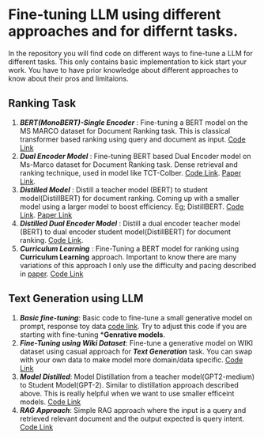 # Fine-tuning LLM using different approaches and for differnt tasks.

In the repository you will find code on different ways to fine-tune a LLM for different tasks. This only contains basic implementation to kick start your work. You have to have prior knowledge about different approaches to know about their pros and limitaions.

## Ranking Task
1. ***BERT(MonoBERT)-Single Encoder*** :  Fine-tuning a BERT model on the MS MARCO dataset for Document Ranking task. This is classical transformer based ranking using query and document as input. [Code Link](./models/bert_ranking.py)
2. ***Dual Encoder Model*** : Fine-tuning BERT based Dual Encoder model on Ms-Marco dataset for Document Ranking task. Dense retrieval and ranking technique, used in model like TCT-Colber. [Code Link](dual_encoder_ranking.py). [Paper Link](https://arxiv.org/pdf/2010.11386).
3. ***Distilled Model*** : Distill a teacher model (BERT) to student model(DistillBERT) for document ranking. Coming up with a smaller model using a larger model to boost efficiency. Eg; DistillBERT. [Code Link](./models/distill_ranker.py). [Paper Link](https://arxiv.org/pdf/1910.01108)
4. ***Distilled Dual Encoder Model*** : Distill a dual encoder teacher model (BERT) to dual encoder student model(DistillBERT) for document ranking. [Code Link](./models/distil_dual_ranker.py).
5. ***Curriculum Learning*** : Fine-Tuning a BERT model for ranking using **Curriculum Learning** approach. Important to know there are many variations of this approach I only use the difficulty and pacing described in [paper](https://arxiv.org/pdf/1912.08555). [Code Link](./models/ranking_curriculum_learning.py)

## Text Generation using LLM
1. ***Basic fine-tuning***: Basic code to fine-tune a small generative model on prompt, response toy data [code link](./models/genai_train_prompt_response.py). Try to adjust this code if you are starting with fine-tuning ***Genrative models**.
2. ***Fine-Tuning using Wiki Dataset***: Fine-tune a generative model on WIKI dataset using casual approach for ***Text Generation*** task. You can swap with your own data to make model more domain/data specific. [Code Link](./models/genai_train_wiki.py)
3. ***Model Distilled***: Model Distillation from a teacher model(GPT2-medium) to Student Model(GPT-2). Similar to distillation approach described above. This is really helpful when we want to use smaller efficeint models. [Code Link](./models/genai_distill.py)
4. ***RAG Approach***: Simple RAG approach where the input is a query and retrieved relevant document and the output expected is query intent. [Code Link](./models/genai_opeanai_intent_gen.py)
